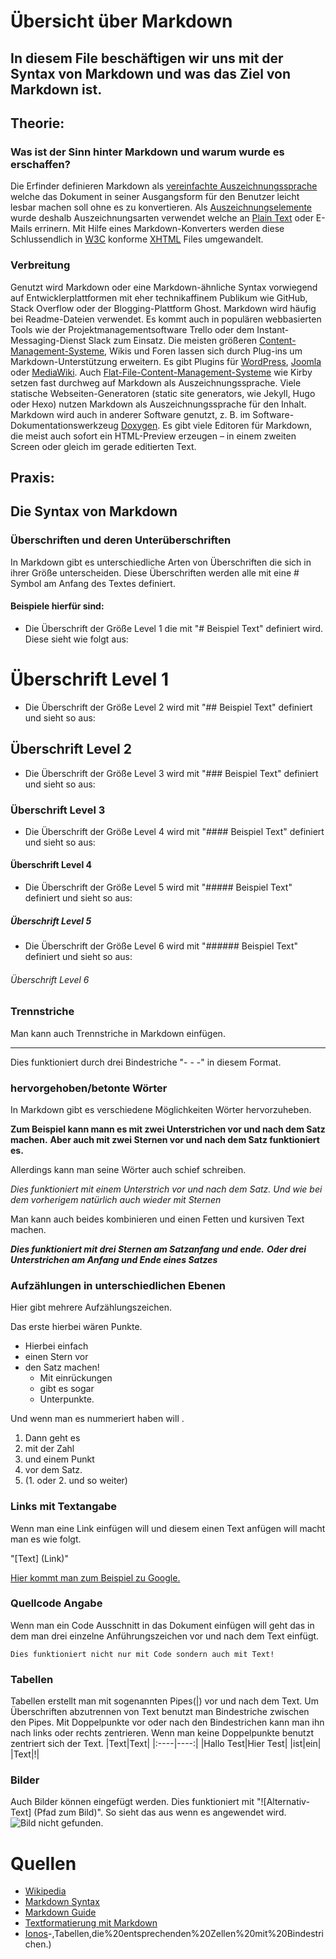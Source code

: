 # Übersicht über Markdown 
## In diesem File beschäftigen wir uns mit der Syntax von Markdown und was das Ziel von Markdown ist.
## Theorie:
### Was ist der Sinn hinter Markdown und warum wurde es erschaffen?

Die Erfinder definieren Markdown als [vereinfachte Auszeichnungssprache](https://de.wikipedia.org/wiki/Vereinfachte_Auszeichnungssprache) welche das Dokument in seiner Ausgangsform für den Benutzer leicht lesbar machen soll ohne es zu konvertieren. Als [Auszeichnungselemente](https://de.wikipedia.org/wiki/Auszeichnungselement) wurde deshalb Auszeichnungsarten verwendet welche an [Plain Text](https://de.wikipedia.org/wiki/Plain_text) oder E-Mails errinern. Mit Hilfe eines Markdown-Konverters werden diese Schlussendlich in [W3C](https://de.wikipedia.org/wiki/W3C) konforme [XHTML](https://de.wikipedia.org/wiki/Extensible_Hypertext_Markup_Language) Files umgewandelt.  
  
### Verbreitung
Genutzt wird Markdown oder eine Markdown-ähnliche Syntax vorwiegend auf Entwicklerplattformen mit eher technikaffinem Publikum wie GitHub, Stack Overflow oder der Blogging-Plattform Ghost. Markdown wird häufig bei Readme-Dateien verwendet. Es kommt auch in populären webbasierten Tools wie der Projektmanagementsoftware Trello oder dem Instant-Messaging-Dienst Slack zum Einsatz. Die meisten größeren [Content-Management-Systeme](https://de.wikipedia.org/wiki/Content-Management-System), Wikis und Foren lassen sich durch Plug-ins um Markdown-Unterstützung erweitern. Es gibt Plugins für [WordPress](https://de.wikipedia.org/wiki/WordPress), [Joomla](https://de.wikipedia.org/wiki/Joomla) oder [MediaWiki](https://de.wikipedia.org/wiki/MediaWiki). Auch [Flat-File-Content-Management-Systeme](https://de.wikipedia.org/wiki/Flat-File-Content-Management-System) wie Kirby setzen fast durchweg auf Markdown als Auszeichnungssprache. Viele statische Webseiten-Generatoren (static site generators, wie Jekyll, Hugo oder Hexo) nutzen Markdown als Auszeichnungssprache für den Inhalt. Markdown wird auch in anderer Software genutzt, z. B. im Software-Dokumentationswerkzeug [Doxygen](https://de.wikipedia.org/wiki/Doxygen). Es gibt viele Editoren für Markdown, die meist auch sofort ein HTML-Preview erzeugen – in einem zweiten Screen oder gleich im gerade editierten Text.   

  
## Praxis:
## Die Syntax von Markdown   

  
### Überschriften und deren Unterüberschriften
In Markdown gibt es unterschiedliche Arten von Überschriften die sich in ihrer Größe unterscheiden. Diese Überschriften werden alle mit eine # Symbol am Anfang des Textes definiert. 
#### Beispiele hierfür sind:

* Die Überschrift der Größe Level 1 die mit "# Beispiel Text" definiert wird. Diese sieht wie folgt aus:
# Überschrift Level 1

* Die Überschrift der Größe Level 2 wird mit "## Beispiel Text" definiert und sieht so aus:
## Überschrift Level 2

* Die Überschrift der Größe Level 3 wird mit "### Beispiel Text" definiert und sieht so aus:
### Überschrift Level 3

* Die Überschrift der Größe Level 4 wird mit "#### Beispiel Text" definiert und sieht so aus:
#### Überschrift Level 4

* Die Überschrift der Größe Level 5 wird mit "##### Beispiel Text" definiert und sieht so aus:
##### Überschrift Level 5

* Die Überschrift der Größe Level 6 wird mit "###### Beispiel Text" definiert und sieht so aus:
###### Überschrift Level 6    

  
### Trennstriche
Man kann auch Trennstriche in Markdown einfügen.
- - - 
Dies funktioniert durch drei Bindestriche "- - -" in diesem Format.  

### hervorgehoben/betonte Wörter
In Markdown gibt es verschiedene Möglichkeiten Wörter hervorzuheben.

__Zum Beispiel kann mann es mit zwei Unterstrichen vor und nach dem Satz machen.__
**Aber auch mit zwei Sternen vor und nach dem Satz funktioniert es.**

Allerdings kann man seine Wörter auch schief schreiben.

_Dies funktioniert mit einem Unterstrich vor und nach dem Satz._ 
*Und wie bei dem vorherigem natürlich auch wieder mit Sternen*

Man kann auch beides kombinieren und einen Fetten und kursiven Text machen.

***Dies funktioniert mit drei Sternen am Satzanfang und ende.***
___Oder drei Unterstrichen am Anfang und Ende eines Satzes___

### Aufzählungen in unterschiedlichen Ebenen
Hier gibt mehrere Aufzählungszeichen.

Das erste hierbei wären Punkte.

* Hierbei einfach
* einen Stern vor
* den Satz machen!
  * Mit einrückungen
  * gibt es sogar
  * Unterpunkte.

Und wenn man es nummeriert haben will .

1. Dann geht es
2. mit der Zahl 
3. und einem Punkt 
4. vor dem Satz.
5. (1. oder 2. und so weiter) 

### Links mit Textangabe
Wenn man eine Link einfügen will und diesem einen Text anfügen will macht man es wie folgt.

"[Text] (Link)"

[Hier kommt man zum Beispiel zu Google.](https://www.google.at/) 

### Quellcode Angabe
Wenn man ein Code Ausschnitt in das Dokument einfügen will geht das in dem man drei einzelne Anführungszeichen vor und nach dem Text einfügt.

```
Dies funktioniert nicht nur mit Code sondern auch mit Text!
```

### Tabellen
Tabellen erstellt man mit sogenannten Pipes(|) vor und nach dem Text. Um Überschriften abzutrennen von Text benutzt man Bindestriche zwischen den Pipes. Mit Doppelpunkte vor oder nach den Bindestrichen kann man ihn nach links oder rechts zentrieren. Wenn man keine Doppelpunkte benutzt zentriert sich der Text.
|Text|Text|
|:----|----:|
|Hallo Test|Hier Test|
|ist|ein|
|Text|!|

### Bilder
Auch Bilder können eingefügt werden. Dies funktioniert mit "![Alternativ-Text] (Pfad zum Bild)". So sieht das aus wenn es angewendet wird.
![Bild nicht gefunden.]()


# Quellen
* [Wikipedia](https://de.wikipedia.org/wiki/Markdown)
* [Markdown Syntax](https://markdown-syntax.de/Syntax/Horizontale-Linien/)
* [Markdown Guide](https://www.markdownguide.org/basic-syntax/)
* [Textformatierung mit Markdown](http://intranet.psych.uni-potsdam.de/moodle/help.php?file=markdown.html#:~:text=Aufz%C3%A4hlungspunkte,Das%20Leerzeichen%20ist%20wichtig.)
* [Ionos](https://www.ionos.at/digitalguide/websites/web-entwicklung/markdown/#:~:text=%3A%2F%2Fexample.com)-,Tabellen,die%20entsprechenden%20Zellen%20mit%20Bindestrichen.)
